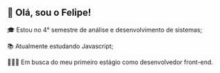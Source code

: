 <h2>👋 Olá, sou o Felipe!</h2>
<p>🎓 Estou no 4° semestre de análise e desenvolvimento de sistemas;</p>
<p>📚 Atualmente estudando Javascript;</p>
<p>👨🏻‍💻 Em busca do meu primeiro estágio como desenvolvedor front-end.</p>
